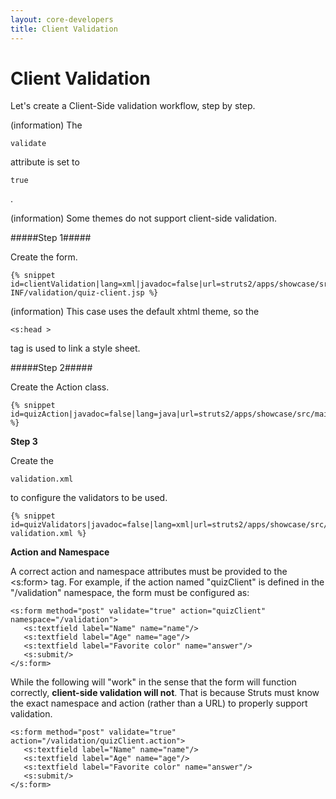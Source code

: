 ```yaml
---
layout: core-developers
title: Client Validation
---
```


# Client Validation

Let's create a Client\-Side validation workflow, step by step\.

(information) The 

~~~~~~~
validate
~~~~~~~
 attribute is set to 

~~~~~~~
true
~~~~~~~
\.

(information) Some themes do not support client\-side validation\.

#####Step 1#####

Create the form\.

~~~~~~~
{% snippet id=clientValidation|lang=xml|javadoc=false|url=struts2/apps/showcase/src/main/webapp/WEB-INF/validation/quiz-client.jsp %}
~~~~~~~
(information) This case uses the default xhtml theme, so the 

~~~~~~~
<s:head >
~~~~~~~
 tag is used to link a style sheet\.

#####Step 2#####

Create the Action class\.

~~~~~~~
{% snippet id=quizAction|javadoc=false|lang=java|url=struts2/apps/showcase/src/main/java/org/apache/struts2/showcase/validation/QuizAction.java %}
~~~~~~~

__Step 3__

Create the 

~~~~~~~
validation.xml
~~~~~~~
 to configure the validators to be used\.

~~~~~~~
{% snippet id=quizValidators|javadoc=false|lang=xml|url=struts2/apps/showcase/src/main/resources/org/apache/struts2/showcase/validation/QuizAction-validation.xml %}
~~~~~~~

__Action and Namespace__

A correct action and namespace attributes must be provided to the \<s:form\> tag\. For example, if the action named "quizClient" is defined in the "/validation" namespace, the form must be configured as:


~~~~~~~
<s:form method="post" validate="true" action="quizClient" namespace="/validation">
   <s:textfield label="Name" name="name"/>
   <s:textfield label="Age" name="age"/>
   <s:textfield label="Favorite color" name="answer"/>
   <s:submit/>
</s:form> 

~~~~~~~

While the following will "work" in the sense that the form will function correctly, **client\-side validation will not**\. That is because Struts must know the exact namespace and action (rather than a URL) to properly support validation\.


~~~~~~~
<s:form method="post" validate="true" action="/validation/quizClient.action">
   <s:textfield label="Name" name="name"/>
   <s:textfield label="Age" name="age"/>
   <s:textfield label="Favorite color" name="answer"/>
   <s:submit/>
</s:form> 

~~~~~~~